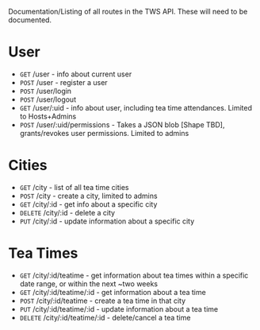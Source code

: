 Documentation/Listing of all routes in the TWS API. These will need to be
documented.

# User 
* `GET` /user - info about current user
* `POST` /user - register a user
* `POST` /user/login 
* `POST` /user/logout 
* `GET` /user/:uid - info about user, including tea time attendances. Limited to Hosts+Admins
* `POST` /user/:uid/permissions - Takes a JSON blob [Shape TBD], grants/revokes
  user permissions. Limited to admins

# Cities
* `GET` /city - list of all tea time cities
* `POST` /city - create a city, limited to admins
* `GET` /city/:id - get info about a specific city
* `DELETE` /city/:id - delete a city
* `PUT` /city/:id - update information about a specific city

# Tea Times
* `GET` /city/:id/teatime - get information about tea times within a specific
  date range, or within the next ~two weeks
* `GET` /city/:id/teatime/:id - get information about a tea time
* `POST` /city/:id/teatime - create a tea time in that city
* `PUT` /city/:id/teatime/:id - update information about a tea time
* `DELETE` /city/:id/teatime/:id - delete/cancel a tea time
